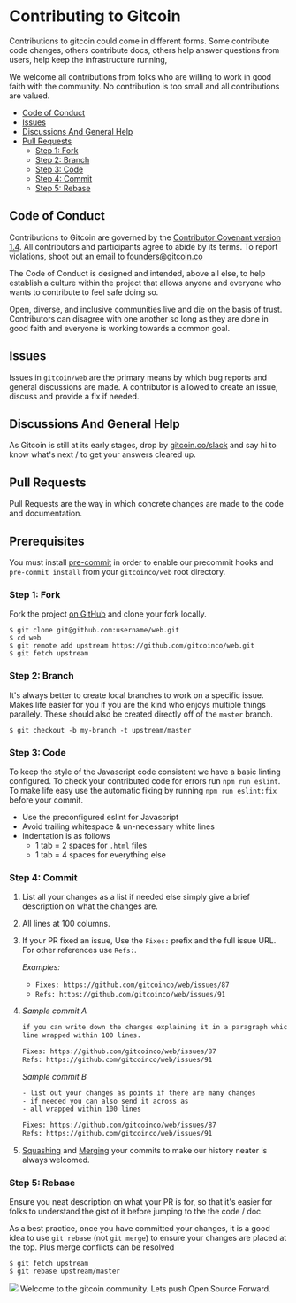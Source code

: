 # Contributing to Gitcoin

Contributions to gitcoin could come in different forms. Some contribute code
changes, others contribute docs, others help answer questions from users, help
keep the infrastructure running,

We welcome all contributions from folks who are willing to work in good faith
with the community. No contribution is too small and all contributions are
valued.

* [Code of Conduct](#code-of-conduct)
* [Issues](#issues)
* [Discussions And General Help](#discussions-and-general-help)
* [Pull Requests](#pull-requests)
  * [Step 1: Fork](#step-1-fork)
  * [Step 2: Branch](#step-2-branch)
  * [Step 3: Code](#step-3-code)
  * [Step 4: Commit](#step-4-commit)
  * [Step 5: Rebase](#step-5-rebase)

## Code of Conduct
Contributions to Gitcoin are governed by the [Contributor Covenant version 1.4](https://www.contributor-covenant.org/version/1/4/code-of-conduct.html).
All contributors and participants agree to abide by its terms. To report
violations, shoot out an email to founders@gitcoin.co

The Code of Conduct is designed and intended, above all else, to help establish
a culture within the project that allows anyone and everyone who wants to
contribute to feel safe doing so.

Open, diverse, and inclusive communities live and die on the basis of trust.
Contributors can disagree with one another so long as they are done in good
faith and everyone is working towards a common goal.

## Issues
Issues in `gitcoin/web` are the primary means by which bug reports and
general discussions are made. A contributor is allowed to create an issue,
discuss and provide a fix if needed.

## Discussions And General Help
As Gitcoin is still at its early stages, drop by
[gitcoin.co/slack](gitcoin.co/slack) and say hi to know what's next / to get
your answers cleared up.

## Pull Requests
Pull Requests are the way in which concrete changes are made to the code and
documentation.

## Prerequisites

You must install [pre-commit](https://pre-commit.com/#install) in order to enable our
precommit hooks and `pre-commit install` from your `gitcoinco/web` root directory.

### Step 1: Fork

Fork the project [on GitHub](https://github.com/gitcoinco/web) and clone your
fork locally.

```text
$ git clone git@github.com:username/web.git
$ cd web
$ git remote add upstream https://github.com/gitcoinco/web.git
$ git fetch upstream
```

### Step 2: Branch

It's always better to create local branches to work on a specific issue. Makes
life easier for you if you are the kind who enjoys multiple things parallely.
These should also be created directly off of the `master` branch.

```text
$ git checkout -b my-branch -t upstream/master
```

### Step 3: Code

To keep the style of the Javascript code consistent we have a basic linting configured. To check your contributed code for errors run `npm run eslint`. To make life easy use the automatic fixing by running `npm run eslint:fix` before your commit.
- Use the preconfigured eslint for Javascript
- Avoid trailing whitespace & un-necessary white lines
- Indentation is as follows
  - 1 tab = 2 spaces for `.html` files
  - 1 tab = 4 spaces for everything else

### Step 4: Commit

1. List all your changes as a list if needed else simply give a brief
  description on what the changes are.
2. All lines at 100 columns.
3. If your PR fixed an issue, Use the `Fixes:` prefix and the full issue URL.
  For other references use `Refs:`.

   _Examples:_
   - `Fixes: https://github.com/gitcoinco/web/issues/87`
   - `Refs: https://github.com/gitcoinco/web/issues/91`

4. _Sample commit A_
   ```txt
   if you can write down the changes explaining it in a paragraph which each
   line wrapped within 100 lines.

   Fixes: https://github.com/gitcoinco/web/issues/87
   Refs: https://github.com/gitcoinco/web/issues/91
   ```

   _Sample commit B_
   ```txt
   - list out your changes as points if there are many changes
   - if needed you can also send it across as
   - all wrapped within 100 lines

   Fixes: https://github.com/gitcoinco/web/issues/87
   Refs: https://github.com/gitcoinco/web/issues/91
   ```
5. [Squashing](https://git-scm.com/book/en/v2/Git-Tools-Rewriting-History) and
   [Merging](https://git-scm.com/docs/git-merge) your commits to make our
   history neater is always welcomed.

### Step 5: Rebase

Ensure you neat description on what your PR is for, so that it's
easier for folks to understand the gist of it before jumping to the
the code / doc.

As a best practice, once you have committed your changes, it is a good idea
to use `git rebase` (not `git merge`) to ensure your changes are placed at the
top. Plus merge conflicts can be resolved

```text
$ git fetch upstream
$ git rebase upstream/master
```

<img src='https://d3vv6lp55qjaqc.cloudfront.net/items/263e3q1M2Y2r3L1X3c2y/helmet.png'/>
Welcome to the gitcoin community. Lets push Open Source Forward.
